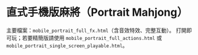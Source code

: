 # 直式手機版麻將（Portrait Mahjong）

主要檔案：`mobile_portrait_full_fx.html`（含音效特效、完整互動）。
打開即可玩；若要精簡版請使用 `mobile_portrait_full_actions.html` 或 `mobile_portrait_single_screen_playable.html`。
